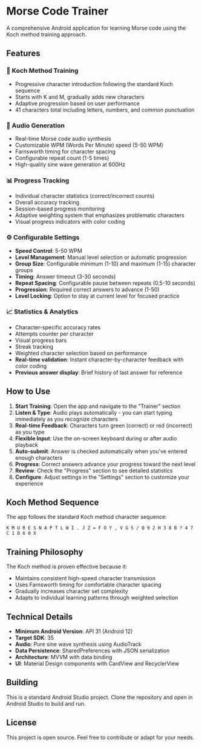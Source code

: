 # Morse Code Trainer

A comprehensive Android application for learning Morse code using the Koch method training approach.

## Features

### 🎯 Koch Method Training
- Progressive character introduction following the standard Koch sequence
- Starts with K and M, gradually adds new characters
- Adaptive progression based on user performance
- 41 characters total including letters, numbers, and common punctuation

### 🎵 Audio Generation
- Real-time Morse code audio synthesis
- Customizable WPM (Words Per Minute) speed (5-50 WPM)
- Farnsworth timing for character spacing
- Configurable repeat count (1-5 times)
- High-quality sine wave generation at 600Hz

### 📊 Progress Tracking
- Individual character statistics (correct/incorrect counts)
- Overall accuracy tracking
- Session-based progress monitoring
- Adaptive weighting system that emphasizes problematic characters
- Visual progress indicators with color coding

### ⚙️ Configurable Settings
- **Speed Control**: 5-50 WPM
- **Level Management**: Manual level selection or automatic progression
- **Group Size**: Configurable minimum (1-10) and maximum (1-15) character groups
- **Timing**: Answer timeout (3-30 seconds)
- **Repeat Spacing**: Configurable pause between repeats (0.5-10 seconds)
- **Progression**: Required correct answers to advance (1-50)
- **Level Locking**: Option to stay at current level for focused practice

### 📈 Statistics & Analytics
- Character-specific accuracy rates
- Attempts counter per character
- Visual progress bars
- Streak tracking
- Weighted character selection based on performance
- **Real-time validation**: Instant character-by-character feedback with color coding
- **Previous answer display**: Brief history of last answer for reference

## How to Use

1. **Start Training**: Open the app and navigate to the "Trainer" section
2. **Listen & Type**: Audio plays automatically - you can start typing immediately as you recognize characters
3. **Real-time Feedback**: Characters turn green (correct) or red (incorrect) as you type
4. **Flexible Input**: Use the on-screen keyboard during or after audio playback
5. **Auto-submit**: Answer is checked automatically when you've entered enough characters
6. **Progress**: Correct answers advance your progress toward the next level
7. **Review**: Check the "Progress" section to see detailed statistics
8. **Configure**: Adjust settings in the "Settings" section to customize your experience

## Koch Method Sequence

The app follows the standard Koch method character sequence:

```
K M U R E S N A P T L W I . J Z = F O Y , V G 5 / Q 9 2 H 3 8 B ? 4 7 C 1 D 6 0 X
```

## Training Philosophy

The Koch method is proven effective because it:
- Maintains consistent high-speed character transmission
- Uses Farnsworth timing for comfortable character spacing
- Gradually increases character set complexity
- Adapts to individual learning patterns through weighted selection

## Technical Details

- **Minimum Android Version**: API 31 (Android 12)
- **Target SDK**: 35
- **Audio**: Pure sine wave synthesis using AudioTrack
- **Data Persistence**: SharedPreferences with JSON serialization
- **Architecture**: MVVM with data binding
- **UI**: Material Design components with CardView and RecyclerView

## Building

This is a standard Android Studio project. Clone the repository and open in Android Studio to build and run.

## License

This project is open source. Feel free to contribute or adapt for your needs. 